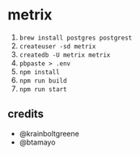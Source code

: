 # metrix

  1. `brew install postgres postgrest`
  2. `createuser -sd metrix`
  3. `createdb -U metrix metrix`
  4. `pbpaste > .env`
  2. `npm install`
  3. `npm run build`
  4. `npm run start`


## credits

  - @krainboltgreene
  - @btamayo
